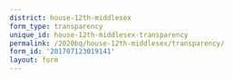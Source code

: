 ```yaml
---
district: house-12th-middlesex
form_type: transparency
unique_id: house-12th-middlesex-transparency
permalink: /2020bq/house-12th-middlesex/transparency/
form_id: '201707123019141'
layout: form
---
```

